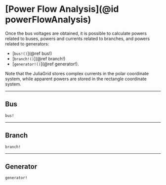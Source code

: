 # [Power Flow Analysis](@id powerFlowAnalysis)

Once the bus voltages are obtained, it is possible to calculate powers related to buses, powers and currents related to branches, and powers related to generators:
* [`bus!()`](@ref bus!)
* [`branch!()`](@ref branch!)
* [`generator!()`](@ref generator!).

Note that the JuliaGrid stores complex currents in the polar coordinate system, while apparent powers are stored in the rectangle coordinate system.

---

## Bus
```@docs
bus!
```

---

## Branch
```@docs
branch!
```
---

## Generator
```@docs
generator!
```
